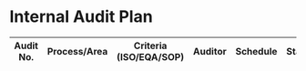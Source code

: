 # Internal Audit Plan
| Audit No. | Process/Area | Criteria (ISO/EQA/SOP) | Auditor | Schedule | Status |
|-----------|--------------|-------------------------|---------|----------|--------|
